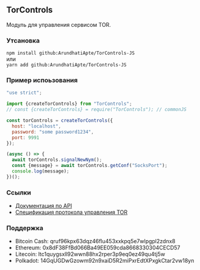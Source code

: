 ## TorControls

Модуль для управления сервисом TOR. 

### Утсановка

`npm install github:ArundhatiApte/TorControls-JS`  
или  
`yarn add github:ArundhatiApte/TorControls-JS`

### Пример испоьзования

```js
"use strict";

import {createTorControls} from "TorControls";
// const {createTorControls} = require("TorControls"); // commonJS

const torControls = createTorControls({
  host: "localhost",
  password: "some password1234",
  port: 9991
});

(async () => {
  await torControls.signalNewNym();
  const {message} = await torControls.getConf("SocksPort");
  console.log(message);
})();
```

### Ссылки

- [Документация по API](#doc/API.ru.md)
- [Спецификация протокола управления TOR](https://github.com/torproject/torspec/blob/main/control-spec.txt)

### Поддержка

- Bitcoin Cash: qruf96kpx63dqz46flu453xxkpq5e7wlpgpl2zdnx8
- Ethereum: 0x8dF38FfBd066Ba49EE059cda8668330304CECD57
- Litecoin: ltc1quygsxll92wwn88hx2rper3p9eq0ez49qu4tj5w
- Polkadot: 14GqUGDwGzowm92n9xaiD5R2miPxrEdtXPxgkCtar2vw18yn
